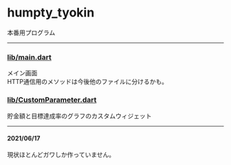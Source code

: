 # humpty_tyokin
本番用プログラム
***
### [lib/main.dart](https://github.com/WAsub/Humpty/blob/main/humpty_tyokin/lib/main.dart)
メイン画面  
HTTP通信用のメソッドは今後他のファイルに分けるかも。

### [lib/CustomParameter.dart](https://github.com/WAsub/Humpty/blob/main/humpty_tyokin/lib/CustomParameter.dart)
貯金額と目標達成率のグラフのカスタムウィジェット

***
#### 2021/06/17
現状ほとんどガワしか作っていません。
